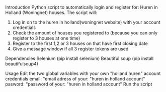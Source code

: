Introduction
Python script to automatically login and register for: Huren in Holland (Woningnet) houses. 
The script will:

  1. Log in on to the huren in holland(woningnet website) with your account credentials
  2. Check the  amount of houses you registered to (because you can only register to 3 houses at one time)
  3. Register to the first 1,2 or 3 houses on that have first closing date
  4. Give a message window if all 3 register tokens are used

Dependencies
  Selenium (pip install selenium)
  Beautiful soup (pip install beautifulsoup4)

Usage
  Edit the two global variables with your own "holland huren" account credentials
    email: "email adress of your: "huren in holland account"
    pasword: "password of your: "huren in holland account"
  Run the script
  
